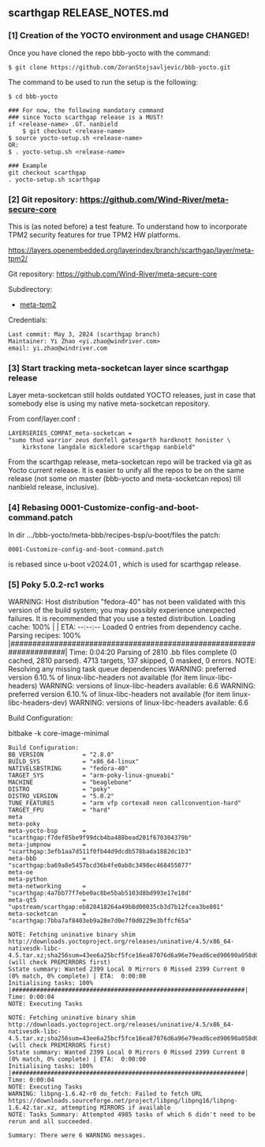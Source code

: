## scarthgap RELEASE_NOTES.md

### [1] Creation of the YOCTO environment and usage CHANGED!

Once you have cloned the repo bbb-yocto with the command:

	$ git clone https://github.com/ZoranStojsavljevic/bbb-yocto.git

The command to be used to run the setup is the following:

	$ cd bbb-yocto

	### For now, the following mandatory command
	### since Yocto scarthgap release is a MUST!
	if <release-name> .GT. nanbield
		$ git checkout <release-name>
	$ source yocto-setup.sh <release-name>
	OR:
	$ . yocto-setup.sh <release-name>

	### Example
	git checkout scarthgap
	. yocto-setup.sh scarthgap

### [2] Git repository: https://github.com/Wind-River/meta-secure-core

This is (as noted before) a test feature. To understand how to
incorporate TPM2 security features for true TPM2 HW platforms.

https://layers.openembedded.org/layerindex/branch/scarthgap/layer/meta-tpm2/

Git repository: https://github.com/Wind-River/meta-secure-core

Subdirectory:
* [meta-tpm2](https://github.com/Wind-River/meta-secure-core/tree/scarthgap/meta-tpm2)

Credentials:

	Last commit: May 3, 2024 (scarthgap branch)
	Maintainer: Yi Zhao <yi.zhao@windriver.com>
	email: yi.zhao@windriver.com

### [3] Start tracking meta-socketcan layer since scarthgap release

Layer meta-socketcan still holds outdated YOCTO releases, just
in case that somebody else is using my native meta-socketcan
repository.

From conf/layer.conf :

	LAYERSERIES_COMPAT_meta-socketcan =
	"sumo thud warrior zeus dunfell gatesgarth hardknott honister \
		kirkstone langdale mickledore scarthgap nanbield"

From the scarthgap release, meta-socketcan repo will be tracked
via git as Yocto current release. It is easier to unify all the
repos to be on the same release (not some on master (bbb-yocto
and meta-socketcan repos) till nanbield release, inclusive).

### [4] Rebasing 0001-Customize-config-and-boot-command.patch

In dir .../bbb-yocto/meta-bbb/recipes-bsp/u-boot/files the patch:

	0001-Customize-config-and-boot-command.patch

is rebased since u-boot v2024.01 , which is used for scarthgap release.

### [5] Poky 5.0.2-rc1 works

WARNING: Host distribution "fedora-40" has not been validated with this version of the build system; you may possibly experience unexpected failures. It is recommended that you use a tested distribution.
Loading cache: 100% |                                                                      | ETA:  --:--:--
Loaded 0 entries from dependency cache.
Parsing recipes: 100% |#####################################################################| Time: 0:04:20
Parsing of 2810 .bb files complete (0 cached, 2810 parsed). 4713 targets, 137 skipped, 0 masked, 0 errors.
NOTE: Resolving any missing task queue dependencies
WARNING: preferred version 6.10.% of linux-libc-headers not available (for item linux-libc-headers)
WARNING: versions of linux-libc-headers available: 6.6
WARNING: preferred version 6.10.% of linux-libc-headers not available (for item linux-libc-headers-dev)
WARNING: versions of linux-libc-headers available: 6.6

Build Configuration:

bitbake -k core-image-minimal

```
Build Configuration:
BB_VERSION           = "2.8.0"
BUILD_SYS            = "x86_64-linux"
NATIVELSBSTRING      = "fedora-40"
TARGET_SYS           = "arm-poky-linux-gnueabi"
MACHINE              = "beaglebone"
DISTRO               = "poky"
DISTRO_VERSION       = "5.0.2"
TUNE_FEATURES        = "arm vfp cortexa8 neon callconvention-hard"
TARGET_FPU           = "hard"
meta
meta-poky
meta-yocto-bsp       = "scarthgap:f7def85be9f99dcb4ba488bead201f670304379b"
meta-jumpnow         = "scarthgap:3efb1aa7d511f0fb44d9dcdb578bada1882dc1b3"
meta-bbb             = "scarthgap:ba69a8e5457bcd36b4fe0ab8c3498ec468455077"
meta-oe
meta-python
meta-networking      = "scarthgap:4a7bb77f7ebe0ac8be5bab5103d8bd993e17e18d"
meta-qt5             = "upstream/scarthgap:eb828418264a49b8d00035cb3d7b12fcea3be801"
meta-socketcan       = "scarthgap:7bba7af8403eb9a28e7d0e7f0d0229e3bffcf65a"

NOTE: Fetching uninative binary shim http://downloads.yoctoproject.org/releases/uninative/4.5/x86_64-nativesdk-libc-4.5.tar.xz;sha256sum=43ee6a25bcf5fce16ea87076d6a96e79ead6ced90690a058d07432f902773473 (will check PREMIRRORS first)
Sstate summary: Wanted 2399 Local 0 Mirrors 0 Missed 2399 Current 0 (0% match, 0% complete) | ETA:  0:00:00
Initialising tasks: 100% |##################################################################| Time: 0:00:04
NOTE: Executing Tasks

NOTE: Fetching uninative binary shim http://downloads.yoctoproject.org/releases/uninative/4.5/x86_64-nativesdk-libc-4.5.tar.xz;sha256sum=43ee6a25bcf5fce16ea87076d6a96e79ead6ced90690a058d07432f902773473 (will check PREMIRRORS first)
Sstate summary: Wanted 2399 Local 0 Mirrors 0 Missed 2399 Current 0 (0% match, 0% complete) | ETA:  0:00:00
Initialising tasks: 100% |##################################################################| Time: 0:00:04
NOTE: Executing Tasks
WARNING: libpng-1.6.42-r0 do_fetch: Failed to fetch URL https://downloads.sourceforge.net/project/libpng/libpng16/libpng-1.6.42.tar.xz, attempting MIRRORS if available
NOTE: Tasks Summary: Attempted 4985 tasks of which 6 didn't need to be rerun and all succeeded.

Summary: There were 6 WARNING messages.
```
